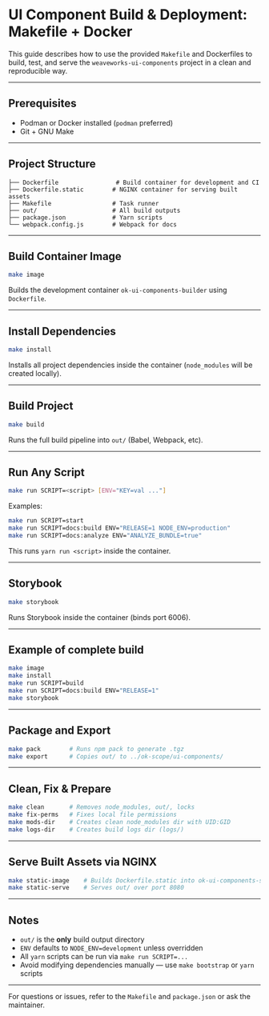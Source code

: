 # UI Component Build & Deployment: Makefile + Docker

This guide describes how to use the provided `Makefile` and Dockerfiles to build, test, and serve the `weaveworks-ui-components` project in a clean and reproducible way.

---

## Prerequisites

* Podman or Docker installed (`podman` preferred)
* Git + GNU Make

---

## Project Structure

```
├── Dockerfile                # Build container for development and CI
├── Dockerfile.static        # NGINX container for serving built assets
├── Makefile                 # Task runner
├── out/                     # All build outputs
├── package.json             # Yarn scripts
└── webpack.config.js        # Webpack for docs
```

---

## Build Container Image

```sh
make image
```

Builds the development container `ok-ui-components-builder` using `Dockerfile`.

---

## Install Dependencies

```sh
make install
```

Installs all project dependencies inside the container (`node_modules` will be created locally).

---

## Build Project

```sh
make build
```

Runs the full build pipeline into `out/` (Babel, Webpack, etc).

---

## Run Any Script

```sh
make run SCRIPT=<script> [ENV="KEY=val ..."]
```

Examples:

```sh
make run SCRIPT=start
make run SCRIPT=docs:build ENV="RELEASE=1 NODE_ENV=production"
make run SCRIPT=docs:analyze ENV="ANALYZE_BUNDLE=true"
```

This runs `yarn run <script>` inside the container.

---

## Storybook

```sh
make storybook
```

Runs Storybook inside the container (binds port 6006).

---

## Example of complete build

```sh
make image
make install
make run SCRIPT=build
make run SCRIPT=docs:build ENV="RELEASE=1"
make storybook
```

---

## Package and Export

```sh
make pack        # Runs npm pack to generate .tgz
make export      # Copies out/ to ../ok-scope/ui-components/
```

---

## Clean, Fix & Prepare

```sh
make clean       # Removes node_modules, out/, locks
make fix-perms   # Fixes local file permissions
make mods-dir    # Creates clean node_modules dir with UID:GID
make logs-dir    # Creates build logs dir (logs/)
```

---

## Serve Built Assets via NGINX

```sh
make static-image    # Builds Dockerfile.static into ok-ui-components-static
make static-serve    # Serves out/ over port 8080
```

---

## Notes

* `out/` is the **only** build output directory
* `ENV` defaults to `NODE_ENV=development` unless overridden
* All `yarn` scripts can be run via `make run SCRIPT=...`
* Avoid modifying dependencies manually — use `make bootstrap` or `yarn` scripts

---

For questions or issues, refer to the `Makefile` and `package.json` or ask the maintainer.
